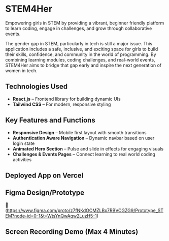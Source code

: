 # STEM4Her

Empowering girls in STEM by providing a vibrant, beginner friendly platform to learn coding, engage in challenges, and grow through collaborative events.

The gender gap in STEM, particularly in tech is still a major issue. This application includes a  safe, inclusive, and exciting space for girls to build their skills, confidence, and community in the world of programming. By combining learning modules, coding challenges, and real-world events, STEM4Her aims to bridge that gap early and inspire the next generation of women in tech.

## Technologies Used

- **React.js** – Frontend library for building dynamic UIs  
- **Tailwind CSS** – For modern, responsive styling  


## Key Features and Functions

- **Responsive Design** – Mobile first layout with smooth transitions
- **Authentication Aware Navigation** – Dynamic navbar based on user login state
- **Animated Hero Section** – Pulse and slide in effects for engaging visuals
- **Challenges & Events Pages** – Connect learning to real world coding activities


## Deployed App on Vercel



## Figma Design/Prototype

🔗 (https://www.figma.com/proto/z7fNKdOCMZLBx7RBVCGZG9/Prototype_STEM?node-id=0-1&t=WtsYnQwAqw2LuzH5-1)


##  Screen Recording Demo (Max 4 Minutes)


